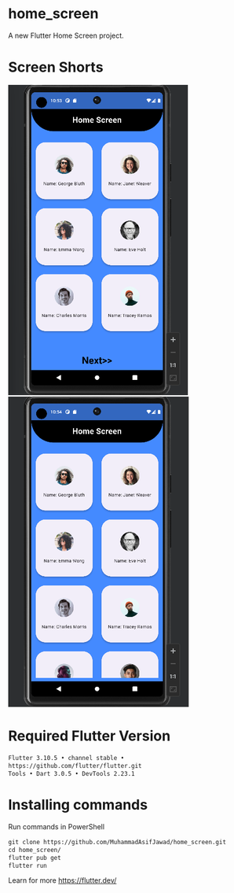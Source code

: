# home_screen

A new Flutter Home Screen project.

# Screen Shorts
![home_screen](https://github.com/MuhammadAsifJawad/home_screen/blob/main/screen%20shorts/first%20page.png) ![home_screen](https://github.com/MuhammadAsifJawad/home_screen/blob/main/screen%20shorts/next%20page.png)

# Required Flutter Version
```
Flutter 3.10.5 • channel stable • https://github.com/flutter/flutter.git
Tools • Dart 3.0.5 • DevTools 2.23.1
```
# Installing commands
Run commands in PowerShell
```
git clone https://github.com/MuhammadAsifJawad/home_screen.git
cd home_screen/
flutter pub get
flutter run
```

Learn for more <a href="https://flutter.dev/">https://flutter.dev/</a>
